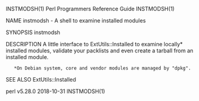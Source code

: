 INSTMODSH(1)                                                                 Perl Programmers Reference Guide                                                                INSTMODSH(1)

NAME
       instmodsh - A shell to examine installed modules

SYNOPSIS
           instmodsh

DESCRIPTION
       A little interface to ExtUtils::Installed to examine locally* installed modules, validate your packlists and even create a tarball from an installed module.

       *On Debian system, core and vendor modules are managed by "dpkg".

SEE ALSO
       ExtUtils::Installed

perl v5.28.0                                                                            2018-10-31                                                                           INSTMODSH(1)
